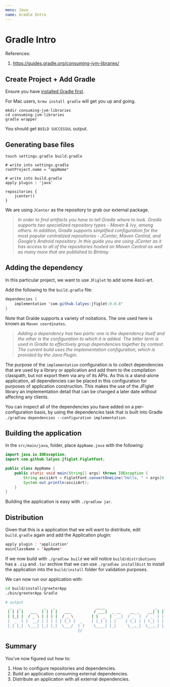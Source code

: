 ```yaml
---
menu: Java
name: Gradle Intro
---
```


# Gradle Intro

References:

1. https://guides.gradle.org/consuming-jvm-libraries/

## Create Project + Add Gradle

Ensure you have [installed Gradle first](https://gradle.org/install).

For Mac users, `brew install gradle` will get you up and going.

```shell
mkdir consuming-jvm-libraries
cd consuming-jvm-libraries
gradle wrapper
```

You should get `BUILD SUCCESSUL` output.

## Generating base files

```shell
touch settings.gradle build.gradle

# write into settings.gradle
rootProject.name = "appName"

# write into build.gradle
apply plugin : 'java'

repositories {
    jcenter()
}
```

We are using `JCenter` as the repository to grab our external package.

> _In order to find artifacts you have to tell Gradle where to look. Gradle supports two specialized repository types - Maven & Ivy, among others. In addition, Gradle supports simplified configuration for the most popular centralized repositories - JCenter, Maven Central, and Google’s Android repository. In this guide you are using JCenter as it has access to all of the repositories hosted on Maven Central as well as many more that are published to Bintray._

## Adding the dependency

In this particular project, we want to use `JFiglet` to add some Ascii-art.

Add the following to the `build.gradle` file:

```java
dependencies {
    implementation 'com.github.lalyos:jfiglet:0.0.8'
}
```

Note that Gralde supports a variety of noitations. The one used here is known as `Maven coordinates`.

> _Adding a dependency has two parts: one is the dependency itself and the other is the configuration to which it is added. The latter term is used in Gradle to effectively group dependencies together by context. The current build uses the implementation configuration, which is provided by the Java Plugin._

The purpose of the `implementation` configuration is to collect dependencies that are used by a library or application and add them to the compilation classpath, but not export them via any of its APIs. As this is a stand-alone application, all dependencies can be placed in this configuration for purposes of application construction. This makes the use of the JFiglet library an implementation detail that can be changed a later date without affecting any clients.

You can inspect all of the dependencies you have added on a per-configuration basis, by using the dependencies task that is built into Gradle `./gradlew dependencies --configuration implementation`.

## Building the application

In the `src/main/java`, folder, place `AppName.java` with the following:

```java
import java.io.IOException;
import com.github.lalyos.jfiglet.FigletFont;

public class AppName {
    public static void main(String[] args) throws IOException {
        String asciiArt = FigletFont.convertOneLine("Hello, " + args[0]);
        System.out.println(asciiArt);
    }
}
```

Building the application is easy with `./gradlew jar`.

## Distribution

Given that this is a application that we will want to distribute, edit `build.gradle` again and add the Application plugin:

```java
apply plugin : 'application'
mainClassName = 'AppName'
```

If we now build with `./gradlew build` we will notice `build/distributions` has a `.zip` and `.tar` archive that we can use `./gradlew installDist` to install the application into the `build/install` folder for validation purposes.

We can now run our application with:

```bash
cd build/install/greeterApp
./bin/greeterApp Gradle

# output
  _   _          _   _                  ____                      _   _
 | | | |   ___  | | | |   ___          / ___|  _ __    __ _    __| | | |   ___
 | |_| |  / _ \ | | | |  / _ \        | |  _  | '__|  / _` |  / _` | | |  / _ \
 |  _  | |  __/ | | | | | (_) |  _    | |_| | | |    | (_| | | (_| | | | |  __/
 |_| |_|  \___| |_| |_|  \___/  ( )    \____| |_|     \__,_|  \__,_| |_|  \___|
                                |/
```

## Summary

You've now figured out how to:

1. How to configure repositories and dependencies.
2. Build an application consuming external dependencies.
3. Distribute an application with all external dependencies.
